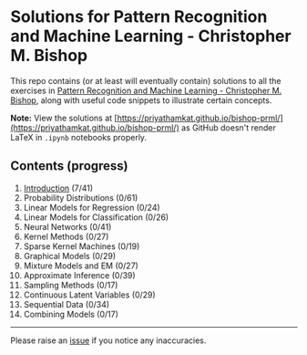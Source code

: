 # Solutions for Pattern Recognition and Machine Learning - Christopher M. Bishop

This repo contains (or at least will eventually contain) solutions to all the exercises in [Pattern Recognition and Machine Learning - Christopher M. Bishop](http://users.isr.ist.utl.pt/~wurmd/Livros/school/Bishop%20-%20Pattern%20Recognition%20And%20Machine%20Learning%20-%20Springer%20%202006.pdf), along with useful code snippets to illustrate certain concepts.

**Note:** View the solutions at [https://priyathamkat.github.io/bishop-prml/](https://priyathamkat.github.io/bishop-prml/) as GitHub doesn't render LaTeX in `.ipynb` notebooks properly.

## Contents (progress)

1. [Introduction](1.%20Introduction/solutions.html) (7/41)
2. Probability Distributions (0/61)
3. Linear Models for Regression (0/24)
4. Linear Models for Classification (0/26)
5. Neural Networks (0/41)
6. Kernel Methods (0/27)
7. Sparse Kernel Machines (0/19)
8. Graphical Models (0/29)
9. Mixture Models and EM (0/27)
10. Approximate Inference (0/39)
11. Sampling Methods (0/17)
12. Continuous Latent Variables (0/29)
13. Sequential Data (0/34)
14. Combining Models (0/17)

---
Please raise an [issue](https://github.com/priyathamkat/bishop-prml/issues/new) if you notice any inaccuracies.

